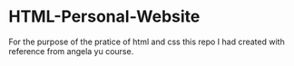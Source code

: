 # HTML-Personal-Website
For the purpose of the pratice of html and css this repo I had created with reference from angela yu course.
